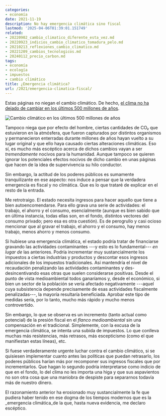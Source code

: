```yaml
---
categories:
- economía
date: 2021-11-19
description: No hay emergencia climática sino fiscal
lastmod: '2025-04-06T01:39:01.151749'
related:
- 20220902_cambio_climatico_diferente_esta_vez.md
- 20220923_indicios_cambio_climatico_tomadura_pelo.md
- 20210213_reflexiones_cambio_climatico.md
- 20221209_cambios_tecnologicos.md
- 20240112_precio_carbon.md
tags:
- economía
- ecología
- impuestos
- cambio climático
title: ¿Emergencia climática?
url: /2021/emergencia-climatica-fiscal/
---
```


Estas páginas no niegan el cambio climático. De hecho, [el clima no ha dejado de cambiar en los últimos 500 millones de años](https://www.climate.gov/news-features/climate-qa/whats-hottest-earths-ever-been).

![Cambio climático en los últimos 500 millones de años](/images/climate_change_500_m_years.png)

Tampoco niega que por efecto del hombre, ciertas cantidades de CO₂ que estuvieron en la atmósfera, que fueron capturados por distintos organismos y permanecieron enterradas durante millones de años hayan vuelto a su lugar original y que ello haya causado ciertas alteraciones climáticas. Eso sí, es mucho más escéptico acerca de dichos cambios vayan a ser _tremendamente_ nocivos para la humanidad. Aunque tampoco se quieren ignorar los potenciales efectos nocivos de dicho cambio en unas páginas que hacen de la idea de supervivencia su hilo conductor.

Sin embargo, la actitud de los poderes públicos es sumamente tranquilizante en ese aspecto: nos induce a pensar que la verdadera emergencia es fiscal y no climática. Que es lo que trataré de explicar en el resto de la entrada.

Me retrotraigo. El estado necesita ingresos para hacer aquello que tiene a bien autoencomendarse. Para ello grava una serie de actividades: el trabajo, el ahorro y el consumo, esencialmente (aunque es bien sabido que en última instancia, todas ellas son, en el fondo, distintos vectores del consumo privado; pero esa es otra cuestión). Es de perogrullo y casi ocioso mencionar que al gravar el trabajo, el ahorro y el consumo, hay menos trabajo, menos ahorro y menos consumo.

Si hubiese una emergencia climática, el estado podría tratar de financiarse gravando las actividades contaminantes ---y esto es lo fundamental--- _en lugar de_ las anteriores. Podría incrementar muy sustancialmente los impuestos a ciertas industrias y productos y descontar esos ingresos adicionales de los impuestos tradicionales. Así mantendría el nivel de recaudación penalizando las actividades contaminantes y des-desincentivando esas otras que suelen considerarse positivas. Desde el punto de vista medioambiental todos ganaríamos y, desde el económico, si bien un sector de la población se vería afectado negativamente ---aquel cuya subsistencia depende precisamente de esas actividades fiscalmente penalizadas---, la mayoría resultaría beneficiada. Aprobar este tipo de medidas sería, por lo tanto, mucho  más rápido y mucho menos controvertido.

Sin embargo, lo que se observa es un incremento (tanto actual como potencial) de la presión fiscal en el _flanco medioambiental_ sin una compensación en el tradicional. Simplemente, con la excusa de la emergencia climática, se intenta una subida de impuestos. Lo que conlleva muchas más resistencias, más retrasos, más escepticismo (como el que manifiestan estas líneas), etc.

Si fuese verdaderamente urgente luchar contra el cambio climático, si se quisiesen implementar cuanto antes las políticas que puedan retrasarlo, los poderes públicos harían más por recomponer sus ingresos fiscales que por incrementarlos. Que hagan lo segundo podría interpretarse como indicio de que en el fondo, lo del clima no les importa una higa y que sus aspavientos no son otra cosa que una maniobra de despiste para separarnos todavía más de nuestro dinero.

El razonamiento anterior ha erosionado muy sustancialmente la fe que pudiera haber tenido en ese dogma de los tiempos modernos que es la _emergencia climática_de la que, hasta nueva evidencia, me declaro escéptico.